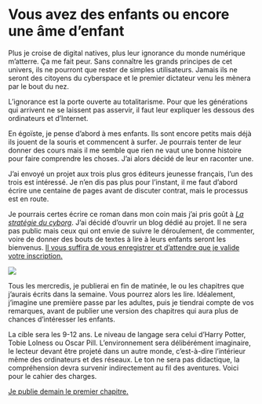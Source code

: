 # Vous avez des enfants ou encore une âme d’enfant

Plus je croise de digital natives, plus leur ignorance du monde numérique m’atterre. Ça me fait peur. Sans connaître les grands principes de cet univers, ils ne pourront que rester de simples utilisateurs. Jamais ils ne seront des citoyens du cyberspace et le premier dictateur venu les mènera par le bout du nez.<span id="more-20447"></span>

L’ignorance est la porte ouverte au totalitarisme. Pour que les générations qui arrivent ne se laissent pas asservir, il faut leur expliquer les dessous des ordinateurs et d’Internet.

En égoïste, je pense d’abord à mes enfants. Ils sont encore petits mais déjà ils jouent de la souris et commencent à surfer. Je pourrais tenter de leur donner des cours mais il me semble que rien ne vaut une bonne histoire pour faire comprendre les choses. J’ai alors décidé de leur en raconter une.

J’ai envoyé un projet aux trois plus gros éditeurs jeunesse français, l’un des trois est intéressé. Je n’en dis pas plus pour l’instant, il me faut d’abord écrire une centaine de pages avant de discuter contrat, mais le processus est en route.

Je pourrais certes écrire ce roman dans mon coin mais j’ai pris goût à [*La stratégie du cyborg*](https://tcrouzet.com/la-strategie-du-cyborg/). J’ai décidé d’ouvrir un blog dédié au projet. Il ne sera pas public mais ceux qui ont envie de suivre le déroulement, de commenter, voire de donner des bouts de textes à lire à leurs enfants seront les bienvenus. [Il vous suffira de vous enregistrer et d’attendre que je valide votre inscription.](http://i.tcrouzet.com)

![](https://tcrouzet.com/images_tc/2010/11/mondei.png)

Tous les mercredis, je publierai en fin de matinée, le ou les chapitres que j’aurais écrits dans la semaine. Vous pourrez alors les lire. Idéalement, j’imagine une première passe par les adultes, puis je tiendrai compte de vos remarques, avant de publier une version des chapitres qui aura plus de chances d’intéresser les enfants.

La cible sera les 9-12 ans. Le niveau de langage sera celui d’Harry Potter, Tobie Lolness ou Oscar Pill. L’environnement sera délibérément imaginaire, le lecteur devant être projeté dans un autre monde, c’est-à-dire l’intérieur même des ordinateurs et des réseaux. Le ton ne sera pas didactique, la compréhension devra survenir indirectement au fil des aventures. Voici pour le cahier des charges.

[Je publie demain le premier chapitre.](http://i.tcrouzet.com)